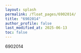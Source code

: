 ```yaml
---
layout: splash
permalink: /float_pages/6902014/
title: "6902014"
author_profile: false
last_modified_at: 2025-06-13
toc: false
---
```

 
6902014
